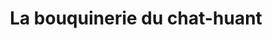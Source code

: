 ---
title: "La bouquinerie du chat-huant"
url: /limogne-en-quercy/la-bouquinerie-du-chat-huant/
shop: livres
---